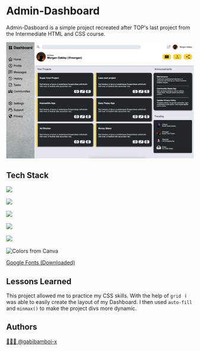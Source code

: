 
# Admin-Dashboard

Admin-Dasboard is a simple project recreated after TOP's last project from the Intermediate HTML and CSS course.

![](./Images/screenshot.png)
## Tech Stack

![](https://img.shields.io/badge/HTML5-E34F26?style=for-the-badge&logo=html5&logoColor=white)

![](https://img.shields.io/badge/CSS3-1572B6?style=for-the-badge&logo=css3&logoColor=white)

![](https://img.shields.io/badge/JavaScript-323330?style=for-the-badge&logo=javascript&logoColor=F7DF1E)

![](https://img.shields.io/badge/GIT-E44C30?style=for-the-badge&logo=git&logoColor=white)

![](https://img.shields.io/badge/VSCode-0078D4?style=for-the-badge&logo=visual%20studio%20code&logoColor=white)

![Colors from Canva](https://img.shields.io/badge/Canva-%2300C4CC.svg?&style=for-the-badge&logo=Canva&logoColor=white)

[Google Fonts  (Downloaded)](https://fonts.google.com)
## Lessons Learned

This project allowed me to practice my CSS skills. With the help of ```grid ``` i was able to easily create the layout of my Dashboard. I then used ```auto-fill``` and ```minmax()``` to make the project divs more dynamic.


## Authors

[👨🏻‍💻 @gabibamboi-x](https://www.github.com/gabibamboi-x)

